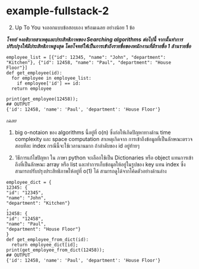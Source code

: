# example-fullstack-2

2. Up To You
จงออกแบบข้อสอบเอง พร้อมเฉลย อย่างน้อย 1 ข้อ

***โจทย์ จงอธิบายสาเหตุและประสิทธิภาพของ Searching algorithms ต่อไปนี้ จากนั้นทำการปรับปรุงให้มีประสิทธิภาพสูงสุด โดยโจทย์ให้เป็นการเข้าถึงรายชื่อของพนักงานที่มีรายชื่อ 1 ล้านรายชื่อ***

```
employee_list = [{"id": 12345, "name": "John", "department": "Kitchen"}, {"id": 12458, "name": "Paul", "department": "House Floor"}]
def get_employee(id):
  for employee in employee_list:
    if employee['id'] == id:
  return employee
  
print(get_employee(12458));
## OUTPUT
{'id': 12458, 'name': 'Paul', 'department': 'House Floor'}
```

*เฉลย*
1. big o-notaion ของ algorithms นี้อยู่ที่ o(n) ซึ่งก่อให้เกิดปัญหาทางด้าน time complexity และ space computation สาเหตุเกิดจาก การเข้าถึงข้อมูลที่เป็นลักษณะตรวจสอบทีละ index กรณีนี้จะใช้เวลานานมาก ถ้าลำดับของ id อยู่ท้ายๆ

2. วิธีการแก้ไขปัญหา ใน ภาษา python จะเลือกใช้เป็น Dictionaries หรือ object แทนการเข้าถึงที่เป็นลักษณะ array หรือ list และทำการเก็บข้อมูลให้อยู่ในรูปของ key แทน index ซึ่งสามารถปรับปรุงประสิทธิภาพให้อยู่ที่ o(1) ได้ สามารถดูได้จากโค้ดตัวอย่างด้านล่าง

```
employee_dict = {
12345: {
"id": "12345",
"name": "John",
"department": "Kitchen"}
,
12458: {
"id": "12458",
"name": "Paul",
"department": "House Floor"}
}
def get_employee_from_dict(id):
  return employee_dict[id];
print(get_employee_from_dict(12458));
## OUTPUT
{'id': 12458, 'name': 'Paul', 'department': 'House Floor'}
```
